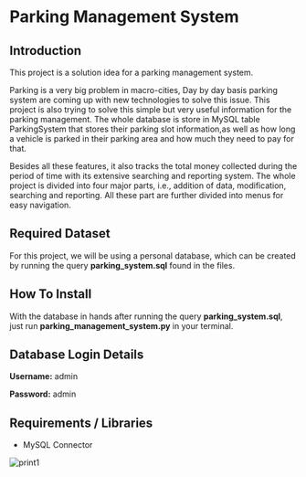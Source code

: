 # Parking Management System

## Introduction

This project is a solution idea for a parking management system.

Parking is a very big problem in macro-cities, Day by day basis parking system are coming up with new technologies to solve this issue. This project is also trying to solve this simple but very useful information for the parking management. The whole database is store in MySQL table ParkingSystem that stores their parking slot information,as well as how long a vehicle is parked in their parking area and how much they need to pay for that. 
    
Besides all these features, it also tracks the total money collected during the period of time with its extensive searching and reporting system. The whole project is divided into four major parts, i.e., addition of data, modification, searching and reporting. All these part are further divided into menus for easy navigation.

## Required Dataset
For this project, we will be using a personal database, which can be created by running the query **parking_system.sql** found in the files.

## How To Install
With the database in hands after running the query **parking_system.sql**, just run **parking_management_system.py** in your terminal.

## Database Login Details
**Username:** admin

**Password:** admin

## Requirements / Libraries
* MySQL Connector

![print1](https://user-images.githubusercontent.com/52802728/164293344-ab4307e3-4991-4dbb-afcb-44562ce80418.png)

